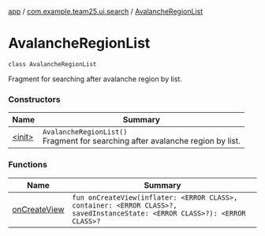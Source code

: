 [app](../../index.md) / [com.example.team25.ui.search](../index.md) / [AvalancheRegionList](./index.md)

# AvalancheRegionList

`class AvalancheRegionList`

Fragment for searching after avalanche region by list.

### Constructors

| Name | Summary |
|---|---|
| [&lt;init&gt;](-init-.md) | `AvalancheRegionList()`<br>Fragment for searching after avalanche region by list. |

### Functions

| Name | Summary |
|---|---|
| [onCreateView](on-create-view.md) | `fun onCreateView(inflater: <ERROR CLASS>, container: <ERROR CLASS>?, savedInstanceState: <ERROR CLASS>?): <ERROR CLASS>?` |
